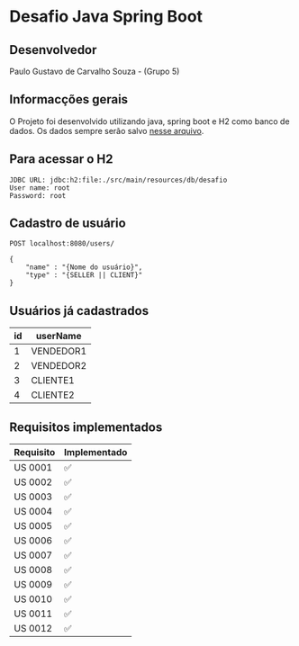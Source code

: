 # Desafio Java Spring Boot

## Desenvolvedor
Paulo Gustavo de Carvalho Souza - (Grupo 5)

## Informacções gerais
O Projeto foi desenvolvido utilizando java, spring boot e H2 como banco de dados.
Os dados sempre serão salvo [nesse arquivo](https://github.com/caiquenoboa/desafio_spring/blob/paulo/src/main/resources/db/desafio.mv.db).


## Para acessar o H2
    JDBC URL: jdbc:h2:file:./src/main/resources/db/desafio
    User name: root
    Password: root

## Cadastro de usuário
    POST localhost:8080/users/

    {
        "name" : "{Nome do usuário}",
        "type" : "{SELLER || CLIENT}"
    }

## Usuários já cadastrados

id | userName 
--- | --- 
1 | VENDEDOR1 
2 | VENDEDOR2 
3 | CLIENTE1 
4 | CLIENTE2 

## Requisitos implementados
Requisito | Implementado
--- | ---
US 0001 | ✅
US 0002 | ✅
US 0003 | ✅
US 0004 | ✅
US 0005 | ✅
US 0006 | ✅
US 0007 | ✅
US 0008 | ✅
US 0009 | ✅
US 0010 | ✅
US 0011 | ✅
US 0012 | ✅